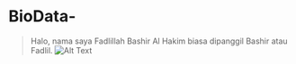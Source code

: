 # BioData-
> Halo, nama saya Fadlillah Bashir Al Hakim biasa dipanggil Bashir atau Fadlil.
![Alt Text]()
